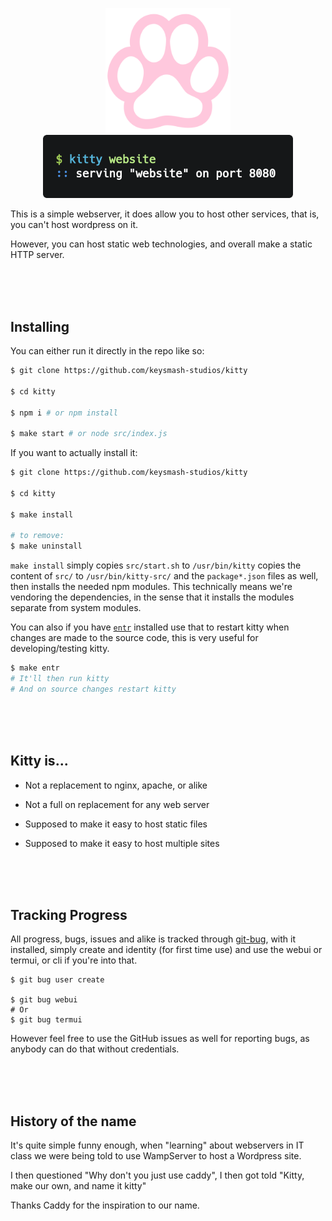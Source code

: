 <p align="center">
    <img width="200px" src="assets/paw.png"><br>
    <img width="400px" src="assets/code.png">
<p>

This is a simple webserver, it does allow you to host other services, that is, you can't host wordpress on it.

However, you can host static web technologies, and overall make a static HTTP server.

<br><br><br>

Installing
----------

You can either run it directly in the repo like so:

```sh
$ git clone https://github.com/keysmash-studios/kitty

$ cd kitty

$ npm i # or npm install

$ make start # or node src/index.js
```

If you want to actually install it:

```sh
$ git clone https://github.com/keysmash-studios/kitty

$ cd kitty

$ make install

# to remove:
$ make uninstall
```

`make install` simply copies `src/start.sh` to `/usr/bin/kitty` copies the content of `src/` to `/usr/bin/kitty-src/` and the `package*.json` files as well, then installs the needed npm modules. This technically means we're vendoring the dependencies, in the sense that it installs the modules separate from system modules.

You can also if you have [`entr`](http://eradman.com/entrproject/) installed use that to restart kitty when changes are made to the source code, this is very useful for developing/testing kitty.

```sh
$ make entr
# It'll then run kitty
# And on source changes restart kitty
```

<br><br><br>

Kitty is...
-----------------------

 * Not a replacement to nginx, apache, or alike
 * Not a full on replacement for any web server

 * Supposed to make it easy to host static files
 * Supposed to make it easy to host multiple sites

<br><br><br>

Tracking Progress
-----------------

All progress, bugs, issues and alike is tracked through [git-bug](https://github.com/MichaelMure/git-bug), with it installed, simply create and identity (for first time use) and use the webui or termui, or cli if you're into that.

```
$ git bug user create

$ git bug webui
# Or
$ git bug termui
```

However feel free to use the GitHub issues as well for reporting bugs, as anybody can do that without credentials.

<br><br><br>

History of the name
-------------------

It's quite simple funny enough, when "learning" about webservers in IT class we were being told to use WampServer to host a Wordpress site.

I then questioned "Why don't you just use caddy", I then got told "Kitty, make our own, and name it kitty"

Thanks Caddy for the inspiration to our name.
